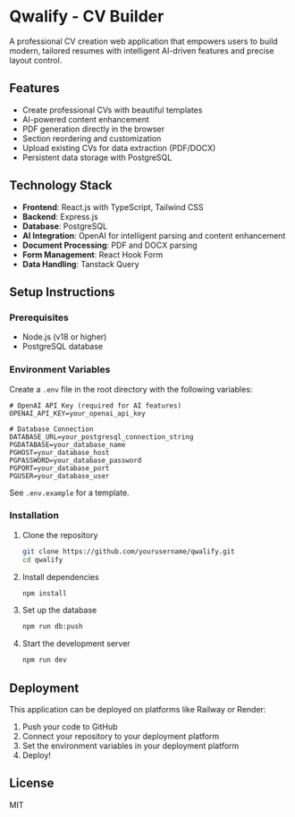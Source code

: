 # Qwalify - CV Builder

A professional CV creation web application that empowers users to build modern, tailored resumes with intelligent AI-driven features and precise layout control.

## Features

- Create professional CVs with beautiful templates
- AI-powered content enhancement
- PDF generation directly in the browser
- Section reordering and customization
- Upload existing CVs for data extraction (PDF/DOCX)
- Persistent data storage with PostgreSQL

## Technology Stack

- **Frontend**: React.js with TypeScript, Tailwind CSS
- **Backend**: Express.js
- **Database**: PostgreSQL
- **AI Integration**: OpenAI for intelligent parsing and content enhancement
- **Document Processing**: PDF and DOCX parsing
- **Form Management**: React Hook Form
- **Data Handling**: Tanstack Query

## Setup Instructions

### Prerequisites

- Node.js (v18 or higher)
- PostgreSQL database

### Environment Variables

Create a `.env` file in the root directory with the following variables:

```
# OpenAI API Key (required for AI features)
OPENAI_API_KEY=your_openai_api_key

# Database Connection
DATABASE_URL=your_postgresql_connection_string
PGDATABASE=your_database_name
PGHOST=your_database_host
PGPASSWORD=your_database_password
PGPORT=your_database_port
PGUSER=your_database_user
```

See `.env.example` for a template.

### Installation

1. Clone the repository
   ```bash
   git clone https://github.com/yourusername/qwalify.git
   cd qwalify
   ```

2. Install dependencies
   ```bash
   npm install
   ```

3. Set up the database
   ```bash
   npm run db:push
   ```

4. Start the development server
   ```bash
   npm run dev
   ```

## Deployment

This application can be deployed on platforms like Railway or Render:

1. Push your code to GitHub
2. Connect your repository to your deployment platform
3. Set the environment variables in your deployment platform
4. Deploy!

## License

MIT